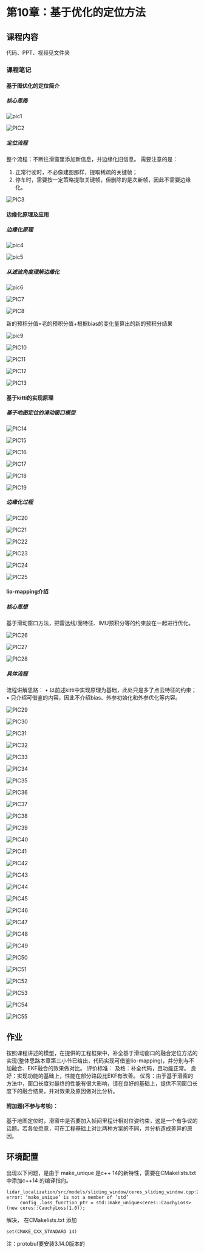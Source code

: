 # 第10章：基于优化的定位方法

## 课程内容

代码、PPT、视频见文件夹

### 课程笔记

#### 基于图优化的定位简介

##### 核心思路

![pic1](.\PIC\pic1.jpg)

![PIC2](.\PIC\PIC2.jpg)

##### 定位流程

整个流程：不断往滑窗里添加新信息，并边缘化旧信息。
需要注意的是：
1) 正常行驶时，不必像建图那样，提取稀疏的关键帧；
2) 停车时，需要按一定策略提取关键帧，但删除的是次新帧，因此不需要边缘化。

![PIC3](.\PIC\PIC3.jpg)

#### 边缘化原理及应用

##### 边缘化原理

![pic4](.\PIC\pic4.jpg)

![pic5](.\PIC\pic5.jpg)

##### 从滤波角度理解边缘化

![pic6](.\PIC\pic6.jpg)

![PIC7](.\PIC\PIC7.jpg)

![PIC8](.\PIC\PIC8.jpg)

新的预积分值=老的预积分值+根据bias的变化量算出的新的预积分结果

![pic9](.\PIC\pic9.jpg)

![PIC10](.\PIC\PIC10.jpg)

![PIC11](.\PIC\PIC11.jpg)

![PIC12](.\PIC\PIC12.jpg)

![PIC13](.\PIC\PIC13.jpg)

#### 基于kitti的实现原理

##### 基于地图定位的滑动窗口模型

![PIC14](.\PIC\PIC14.jpg)

![PIC15](.\PIC\PIC15.jpg)

![PIC16](.\PIC\PIC16.jpg)

![PIC17](.\PIC\PIC17.jpg)

![PIC18](.\PIC\PIC18.jpg)

![PIC19](.\PIC\PIC19.jpg)

##### 边缘化过程

![PIC20](.\PIC\PIC20.jpg)

![PIC21](.\PIC\PIC21.jpg)

![PIC22](.\PIC\PIC22.jpg)

![PIC23](.\PIC\PIC23.jpg)

![PIC24](.\PIC\PIC24.jpg)

![PIC25](.\PIC\PIC25.jpg)

#### lio-mapping介绍

##### 核心思想

基于滑动窗口方法，把雷达线/面特征、IMU预积分等的约束放在一起进行优化。

![PIC26](.\PIC\PIC26.jpg)

![PIC27](.\PIC\PIC27.png)

![PIC28](.\PIC\PIC28.png)

##### 具体流程

流程讲解思路：
• 以前述kitti中实现原理为基础，此处只是多了点云特征的约束；
• 只介绍可借鉴的内容，因此不介绍bias、外参初始化和外参优化等内容。

![PIC29](.\PIC\PIC29.jpg)

![PIC30](.\PIC\PIC30.jpg)

![PIC31](.\PIC\PIC31.jpg)

![PIC32](.\PIC\PIC32.png)

![PIC33](.\PIC\PIC33.jpg)

![PIC34](.\PIC\PIC34.jpg)

![PIC35](.\PIC\PIC35.jpg)

![PIC36](.\PIC\PIC36.jpg)

![PIC37](.\PIC\PIC37.jpg)

![PIC38](.\PIC\PIC38.jpg)

![PIC39](.\PIC\PIC39.jpg)

![PIC40](.\PIC\PIC40.jpg)

![PIC41](.\PIC\PIC41.jpg)

![PIC42](.\PIC\PIC42.jpg)

![PIC43](.\PIC\PIC43.jpg)

![PIC44](.\PIC\PIC44.jpg)

![PIC45](.\PIC\PIC45.jpg)

![PIC46](.\PIC\PIC46.jpg)

![PIC47](.\PIC\PIC47.jpg)

![PIC48](.\PIC\PIC48.jpg)

![PIC49](.\PIC\PIC49.jpg)

![PIC50](.\PIC\PIC50.jpg)

![PIC51](.\PIC\PIC51.jpg)

![PIC52](.\PIC\PIC52.jpg)

![PIC53](.\PIC\PIC53.jpg)

![PIC54](.\PIC\PIC54.jpg)

![PIC55](.\PIC\PIC55.jpg)

## 作业

按照课程讲述的模型，在提供的工程框架中，补全基于滑动窗口的融合定位方法的实现(整体思路本章第三小节已给出，代码实现可借鉴lio-mapping)，并分别与不加融合、EKF融合的效果做对比。
评价标准：
及格：补全代码，且功能正常。
良好：实现功能的基础上，性能在部分路段比EKF有改善。
优秀：由于基于滑窗的方法中，窗口长度对最终的性能有很大影响，请在良好的基础上，提供不同窗口长度下的融合结果，并对效果及原因做对比分析。


#### 附加题(不参与考核)： 

基于地图定位时，滑窗中是否要加入帧间里程计相对位姿约束，这是一个有争议的话题。若各位愿意，可在工程基础上对比两种方案的不同，并分析造成差异的原因。

## 环境配置

出现以下问题，是由于 make_unique 是c++ 14的新特性，需要在CMakelists.txt 中添加c++14 的编译指向。

```
lidar_localization/src/models/sliding_window/ceres_sliding_window.cpp:25:38: error: ‘make_unique’ is not a member of ‘std’
     config_.loss_function_ptr = std::make_unique<ceres::CauchyLoss>(new ceres::CauchyLoss(1.0));
```

解决， 在CMakelists.txt 添加

```
set(CMAKE_CXX_STANDARD 14)
```



注：protobuf要安装3.14.0版本的
